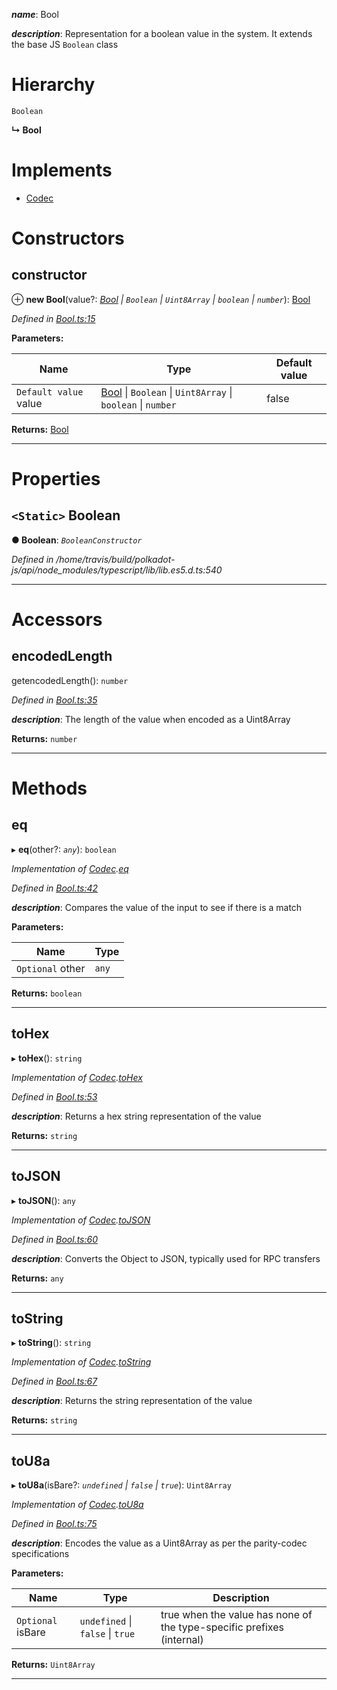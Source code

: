 

*__name__*: Bool

*__description__*: Representation for a boolean value in the system. It extends the base JS `Boolean` class

# Hierarchy

 `Boolean`

**↳ Bool**

# Implements

* [Codec](../interfaces/_types_.codec.md)

# Constructors

<a id="constructor"></a>

##  constructor

⊕ **new Bool**(value?: *[Bool](_bool_.bool.md) \| `Boolean` \| `Uint8Array` \| `boolean` \| `number`*): [Bool](_bool_.bool.md)

*Defined in [Bool.ts:15](https://github.com/polkadot-js/api/blob/eb5e2f7/packages/types/src/Bool.ts#L15)*

**Parameters:**

| Name | Type | Default value |
| ------ | ------ | ------ |
| `Default value` value | [Bool](_bool_.bool.md) \| `Boolean` \| `Uint8Array` \| `boolean` \| `number` | false |

**Returns:** [Bool](_bool_.bool.md)

___

# Properties

<a id="boolean"></a>

## `<Static>` Boolean

**● Boolean**: *`BooleanConstructor`*

*Defined in /home/travis/build/polkadot-js/api/node_modules/typescript/lib/lib.es5.d.ts:540*

___

# Accessors

<a id="encodedlength"></a>

##  encodedLength

getencodedLength(): `number`

*Defined in [Bool.ts:35](https://github.com/polkadot-js/api/blob/eb5e2f7/packages/types/src/Bool.ts#L35)*

*__description__*: The length of the value when encoded as a Uint8Array

**Returns:** `number`

___

# Methods

<a id="eq"></a>

##  eq

▸ **eq**(other?: *`any`*): `boolean`

*Implementation of [Codec](../interfaces/_types_.codec.md).[eq](../interfaces/_types_.codec.md#eq)*

*Defined in [Bool.ts:42](https://github.com/polkadot-js/api/blob/eb5e2f7/packages/types/src/Bool.ts#L42)*

*__description__*: Compares the value of the input to see if there is a match

**Parameters:**

| Name | Type |
| ------ | ------ |
| `Optional` other | `any` |

**Returns:** `boolean`

___
<a id="tohex"></a>

##  toHex

▸ **toHex**(): `string`

*Implementation of [Codec](../interfaces/_types_.codec.md).[toHex](../interfaces/_types_.codec.md#tohex)*

*Defined in [Bool.ts:53](https://github.com/polkadot-js/api/blob/eb5e2f7/packages/types/src/Bool.ts#L53)*

*__description__*: Returns a hex string representation of the value

**Returns:** `string`

___
<a id="tojson"></a>

##  toJSON

▸ **toJSON**(): `any`

*Implementation of [Codec](../interfaces/_types_.codec.md).[toJSON](../interfaces/_types_.codec.md#tojson)*

*Defined in [Bool.ts:60](https://github.com/polkadot-js/api/blob/eb5e2f7/packages/types/src/Bool.ts#L60)*

*__description__*: Converts the Object to JSON, typically used for RPC transfers

**Returns:** `any`

___
<a id="tostring"></a>

##  toString

▸ **toString**(): `string`

*Implementation of [Codec](../interfaces/_types_.codec.md).[toString](../interfaces/_types_.codec.md#tostring)*

*Defined in [Bool.ts:67](https://github.com/polkadot-js/api/blob/eb5e2f7/packages/types/src/Bool.ts#L67)*

*__description__*: Returns the string representation of the value

**Returns:** `string`

___
<a id="tou8a"></a>

##  toU8a

▸ **toU8a**(isBare?: *`undefined` \| `false` \| `true`*): `Uint8Array`

*Implementation of [Codec](../interfaces/_types_.codec.md).[toU8a](../interfaces/_types_.codec.md#tou8a)*

*Defined in [Bool.ts:75](https://github.com/polkadot-js/api/blob/eb5e2f7/packages/types/src/Bool.ts#L75)*

*__description__*: Encodes the value as a Uint8Array as per the parity-codec specifications

**Parameters:**

| Name | Type | Description |
| ------ | ------ | ------ |
| `Optional` isBare | `undefined` \| `false` \| `true` |  true when the value has none of the type-specific prefixes (internal) |

**Returns:** `Uint8Array`

___

